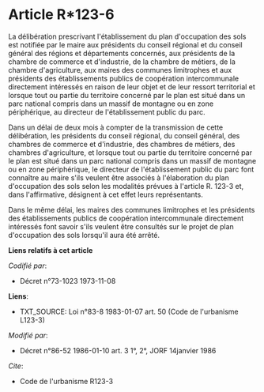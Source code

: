 # Article R*123-6

La délibération prescrivant l'établissement du plan d'occupation des sols est notifiée par le maire aux présidents du conseil
régional et du conseil général des régions et départements concernés, aux présidents de la chambre de commerce et
d'industrie, de la chambre de métiers, de la chambre d'agriculture, aux maires des communes limitrophes et aux présidents des
établissements publics de coopération intercommunale directement intéressés en raison de leur objet et de leur ressort
territorial et lorsque tout ou partie du territoire concerné par le plan est situé dans un parc national compris dans un
massif de montagne ou en zone périphérique, au directeur de l'établissement public du parc.

Dans un délai de deux mois à compter de la transmission de cette délibération, les présidents du conseil régional, du conseil
général, des chambres de commerce et d'industrie, des chambres de métiers, des chambres d'agriculture, et lorsque tout ou
partie du territoire concerné par le plan est situé dans un parc national compris dans un massif de montagne ou en zone
périphérique, le directeur de l'établissement public du parc font connaître au maire s'ils veulent être associés à
l'élaboration du plan d'occupation des sols selon les modalités prévues à l'article R. 123-3 et, dans l'affirmative,
désignent à cet effet leurs représentants.

Dans le même délai, les maires des communes limitrophes et les présidents des établissements publics de coopération
intercommunale directement intéressés font savoir s'ils veulent être consultés sur le projet de plan d'occupation des sols
lorsqu'il aura été arrêté.

**Liens relatifs à cet article**

_Codifié par_:

  - Décret n°73-1023 1973-11-08

**Liens**:

  - TXT_SOURCE: Loi n°83-8 1983-01-07 art. 50 (Code de l'urbanisme L123-3)

_Modifié par_:

  - Décret n°86-52 1986-01-10 art. 3 1°, 2°, JORF 14janvier 1986

_Cite_:

  - Code de l'urbanisme R123-3
